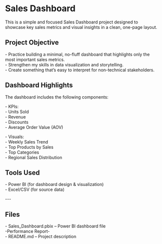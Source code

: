 # **Sales Dashboard** 

This is a simple and focused Sales Dashboard project designed to showcase key sales metrics and visual insights in a clean, one-page layout.

## **Project Objective**

\- Practice building a minimal, no-fluff dashboard that highlights only the most important sales metrics.  
\- Strengthen my skills in data visualization and storytelling.  
\- Create something that’s easy to interpret for non-technical stakeholders.

##  **Dashboard Highlights**

The dashboard includes the following components:

\- KPIs:  
  \- Units Sold  
  \- Revenue  
  \- Discounts  
  \- Average Order Value (AOV)

\- Visuals:  
  \- Weekly Sales Trend  
  \- Top Products by Sales  
  \- Top Categories  
  \- Regional Sales Distribution

## **Tools Used**

\- Power BI (for dashboard design & visualization)  
\- Excel/CSV (for source data)

\---

## **Files**

\- Sales\_Dashboard.pbix – Power BI dashboard file  
\-Performance Report-  
\- README.md – Project description